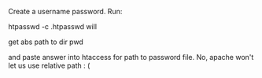 Create a username password. Run:

htpasswd -c .htpasswd will

get abs path to dir
pwd

and paste answer into htaccess for path to password file.  No, apache won't let us use relative path : (
